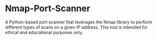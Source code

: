 # Nmap-Port-Scanner
A Python-based port scanner that leverages the Nmap library to perform different types of scans on a given IP address. This tool is intended for ethical and educational purposes only.
